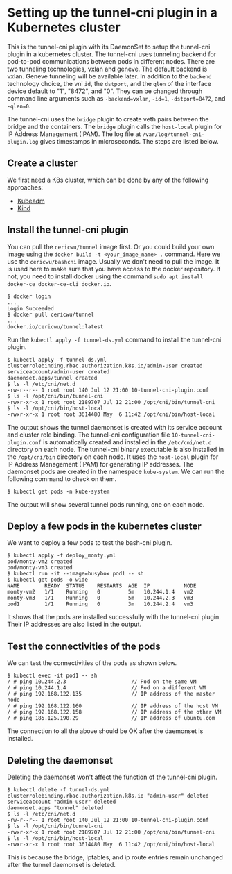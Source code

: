 # Setting up the tunnel-cni plugin in a Kubernetes cluster

This is the tunnel-cni plugin with its DaemonSet to setup the tunnel-cni plugin in a kubernetes cluster. 
The tunnel-cni uses tunneling backend for pod-to-pod communications between pods in different nodes. There are 
two tunneling technologies, vxlan and geneve. The default backend is vxlan. Geneve tunneling will be available later.
In addition to the `backend` technology choice, the vni `id`, the `dstport`, and the `qlen` of the interface device
default to "1", "8472", and "0". They can be changed through command line arguments such as `-backend=vxlan`, `-id=1`, 
`-dstport=8472`, and `-qlen=0`.

The tunnel-cni uses the 
`bridge` plugin to create veth pairs between the bridge and the containers. The `bridge` plugin calls the `host-local` plugin for 
IP Address Management (IPAM). The log file at `/var/log/tunnel-cni-plugin.log` gives timestamps
in microseconds. The steps are listed below.

## Create a cluster

We first need a K8s cluster, which can be done by any of the following approaches:
- [Kubeadm](docs/kubeadm.md)
- [Kind](docs/kind.md)

## Install the tunnel-cni plugin

You can pull the `cericwu/tunnel` image first. Or you could build your own image using the `docker build -t <your_image_name> .` command. Here we use the `cericwu/bashcni` image. Usually we don't need to pull the image. It is used here to make sure that you have access to the docker repository. If not, you need to install docker using the command `sudo apt install docker-ce docker-ce-cli docker.io`.

```
$ docker login
...
Login Succeeded
$ docker pull cericwu/tunnel
...
docker.io/cericwu/tunnel:latest
```

Run the `kubectl apply -f tunnel-ds.yml` command to install the tunnel-cni plugin.

```
$ kubectl apply -f tunnel-ds.yml
clusterrolebinding.rbac.authorization.k8s.io/admin-user created
serviceaccount/admin-user created
daemonset.apps/tunnel created
$ ls -l /etc/cni/net.d
-rw-r--r-- 1 root root 140 Jul 12 21:00 10-tunnel-cni-plugin.conf
$ ls -l /opt/cni/bin/tunnel-cni
-rwxr-xr-x 1 root root 2189707 Jul 12 21:00 /opt/cni/bin/tunnel-cni
$ ls -l /opt/cni/bin/host-local
-rwxr-xr-x 1 root root 3614480 May  6 11:42 /opt/cni/bin/host-local
```

The output shows the tunnel daemonset is created with its service account and cluster role binding.
The tunnel-cni configuration file `10-tunnel-cni-plugin.conf` is automatically created
and installed in the `/etc/cni/net.d` directory on each node.
The tunnel-cni binary executable is also installed in the `/opt/cni/bin` directory on each node. It uses
the `host-local` plugin for IP Address Management (IPAM) for generating IP addresses.
The daemonset pods are created in the namespace `kube-system`.
We can run the following command to check on them.


```
$ kubectl get pods -n kube-system
```

The output will show several tunnel pods running, one on each node.

## Deploy a few pods in the kubernetes cluster

We want to deploy a few pods to test the bash-cni plugin.


```
$ kubectl apply -f deploy_monty.yml
pod/monty-vm2 created
pod/monty-vm3 created
$ kubectl run -it --image=busybox pod1 -- sh
$ kubectl get pods -o wide
NAME        READY  STATUS    RESTARTS  AGE  IP           NODE
monty-vm2   1/1    Running   0         5m   10.244.1.4   vm2
monty-vm3   1/1    Running   0         5m   10.244.2.3   vm3
pod1        1/1    Running   0         3m   10.244.2.4   vm3
```

It shows that the pods are installed successfully with the tunnel-cni plugin. Their IP addresses are also listed in the output.

## Test the connectivities of the pods

We can test the connectivities of the pods as shown below.

```
$ kubectl exec -it pod1 -- sh
/ # ping 10.244.2.3                     // Pod on the same VM
/ # ping 10.244.1.4                     // Pod on a different VM
/ # ping 192.168.122.135                // IP address of the master node
/ # ping 192.168.122.160                // IP address of the host VM
/ # ping 192.168.122.158                // IP address of the other VM
/ # ping 185.125.190.29                 // IP address of ubuntu.com
```

The connection to all the above should be OK after the daemonset is installed.

## Deleting the daemonset

Deleting the daemonset won't affect the function of the tunnel-cni plugin.

```
$ kubectl delete -f tunnel-ds.yml
clusterrolebinding.rbac.authorization.k8s.io "admin-user" deleted
serviceaccount "admin-user" deleted
daemonset.apps "tunnel" deleted
$ ls -l /etc/cni/net.d
-rw-r--r-- 1 root root 140 Jul 12 21:00 10-tunnel-cni-plugin.conf
$ ls -l /opt/cni/bin/tunnel-cni
-rwxr-xr-x 1 root root 2189707 Jul 12 21:00 /opt/cni/bin/tunnel-cni
$ ls -l /opt/cni/bin/host-local
-rwxr-xr-x 1 root root 3614480 May  6 11:42 /opt/cni/bin/host-local
```

This is because the bridge, iptables, and ip route entries remain unchanged
after the tunnel daemonset is deleted.
